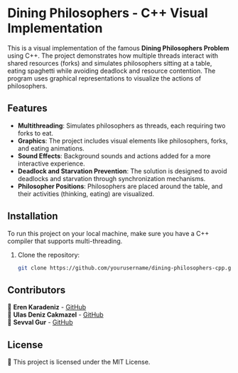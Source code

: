 # Dining Philosophers - C++ Visual Implementation

This is a visual implementation of the famous **Dining Philosophers Problem** using C++. The project demonstrates how multiple threads interact with shared resources (forks) and simulates philosophers sitting at a table, eating spaghetti while avoiding deadlock and resource contention. The program uses graphical representations to visualize the actions of philosophers.

## Features

- **Multithreading**: Simulates philosophers as threads, each requiring two forks to eat.
- **Graphics**: The project includes visual elements like philosophers, forks, and eating animations.
- **Sound Effects**: Background sounds and actions added for a more interactive experience.
- **Deadlock and Starvation Prevention**: The solution is designed to avoid deadlocks and starvation through synchronization mechanisms.
- **Philosopher Positions**: Philosophers are placed around the table, and their activities (thinking, eating) are visualized.

## Installation

To run this project on your local machine, make sure you have a C++ compiler that supports multi-threading.

1. Clone the repository:
   ```bash
   git clone https://github.com/yourusername/dining-philosophers-cpp.git

## Contributors

👤 **Eren Karadeniz** - [GitHub](https://github.com/ErenKaradeniz0)  
👤 **Ulas Deniz Cakmazel** - [GitHub](https://github.com/UlasDenizCakmazel)  
👤 **Sevval Gur** - [GitHub](https://github.com/svvlgr)  

## License

📜 This project is licensed under the MIT License.
